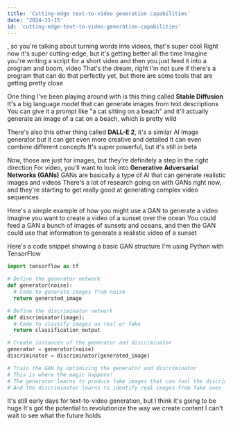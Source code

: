 ```yaml
---
title: 'Cutting-edge text-to-video generation capabilities'
date: '2024-11-15'
id: 'cutting-edge-text-to-video-generation-capabilities'
---
```


, so you're talking about turning words into videos, that's super cool  Right now it's super cutting-edge, but it's getting better all the time  Imagine you're writing a script for a short video and then you just feed it into a program and boom, video  That's the dream, right  I'm not sure if there's a program that can do that perfectly yet, but there are some tools that are getting pretty close  

One thing I've been playing around with is this thing called **Stable Diffusion**  It's a big language model that can generate images from text descriptions  You can give it a prompt like "a cat sitting on a beach" and it'll actually generate an image of a cat on a beach, which is pretty wild  

There's also this other thing called **DALL-E 2**, it's a similar AI image generator but it can get even more creative and detailed  It can even combine different concepts  It's super powerful, but it's still in beta  

Now, those are just for images, but they're definitely a step in the right direction  For video, you'll want to look into **Generative Adversarial Networks (GANs)**  GANs are basically a type of AI that can generate realistic images and videos  There's a lot of research going on with GANs right now, and they're starting to get really good at generating complex video sequences  

Here's a simple example of how you might use a GAN to generate a video  Imagine you want to create a video of a sunset over the ocean  You could feed a GAN a bunch of images of sunsets and oceans, and then the GAN could use that information to generate a realistic video of a sunset  

Here's a code snippet showing a basic GAN structure  I'm using Python with TensorFlow  

```python
import tensorflow as tf

# Define the generator network
def generator(noise):
  # Code to generate images from noise
  return generated_image

# Define the discriminator network
def discriminator(image):
  # Code to classify images as real or fake
  return classification_output

# Create instances of the generator and discriminator
generator = generator(noise)
discriminator = discriminator(generated_image)

# Train the GAN by optimizing the generator and discriminator
# This is where the magic happens!
# The generator learns to produce fake images that can fool the discriminator
# And the discriminator learns to identify real images from fake ones
```

It's still early days for text-to-video generation, but I think it's going to be huge  It's got the potential to revolutionize the way we create content  I can't wait to see what the future holds
